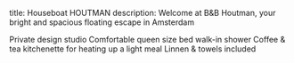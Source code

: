 title: Houseboat HOUTMAN
description: Welcome at B&B Houtman, your bright and spacious floating escape in Amsterdam

Private design studio
Comfortable queen size bed
walk-in shower
Coffee & tea 
kitchenette for heating up a light meal
Linnen & towels included
